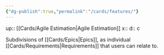 ```yaml
---
{"dg-publish":true,"permalink":"/cards/features/"}
---
```


up:: [[Cards/Agile Estimation\|Agile Estimation]] 
x:: 
d:: c

Subdivisions of [[Cards/Epics\|Epics]], as individual [[Cards/Requirements\|Requirements]] that users can relate to. 